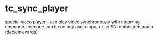 # tc_sync_player

special video player - can play video synchronously with incoming timecode
timecode can be on any audio input or on SDI embedded audio (decklink cards)

